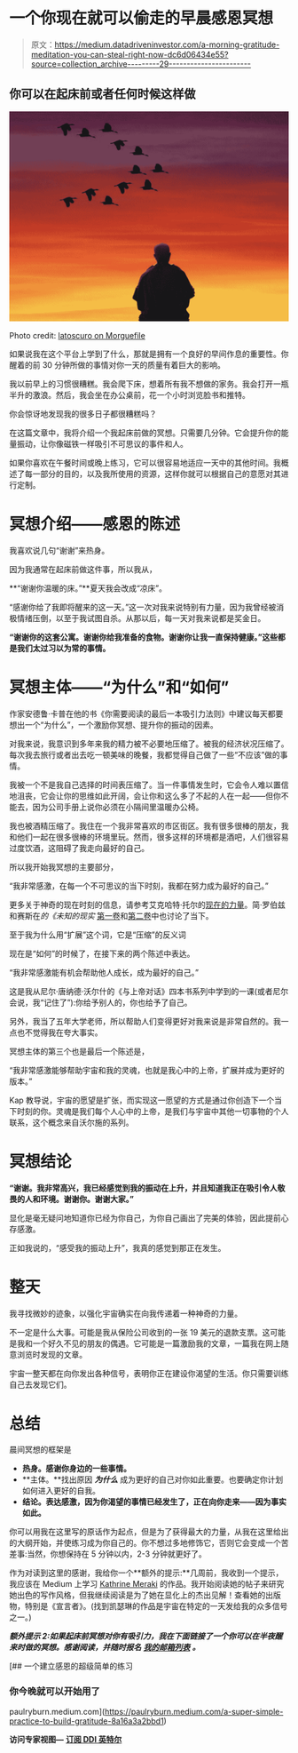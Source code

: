 # 一个你现在就可以偷走的早晨感恩冥想

> 原文：<https://medium.datadriveninvestor.com/a-morning-gratitude-meditation-you-can-steal-right-now-dc6d06434e55?source=collection_archive---------29----------------------->

## 你可以在起床前或者任何时候这样做

![](img/44e251ce470b86ff794edda95ee28eec.png)

Photo credit: [latoscuro on Morguefile](https://morguefile.com/photos/morguefile/1/meditation/pop)

如果说我在这个平台上学到了什么，那就是拥有一个良好的早间作息的重要性。你醒着的前 30 分钟所做的事情对你一天的质量有着巨大的影响。

我以前早上的习惯很糟糕。我会爬下床，想着所有我不想做的家务。我会打开一瓶半升的激浪。然后，我会坐在办公桌前，花一个小时浏览脸书和推特。

你会惊讶地发现我的很多日子都很糟糕吗？

在这篇文章中，我将介绍一个我起床前做的冥想。只需要几分钟。它会提升你的能量振动，让你像磁铁一样吸引不可思议的事件和人。

如果你喜欢在午餐时间或晚上练习，它可以很容易地适应一天中的其他时间。我概述了每一部分的目的，以及我所使用的资源，这样你就可以根据自己的意愿对其进行定制。

# 冥想介绍——感恩的陈述

我喜欢说几句“谢谢”来热身。

因为我通常在起床前做这件事，所以我从，

**“谢谢你温暖的床。”**夏天我会改成“凉床”。

“感谢你给了我即将醒来的这一天。”这一次对我来说特别有力量，因为我曾经被消极情绪压倒，以至于我试图自杀。从那以后，每一天对我来说都是奖金日。

**“谢谢你的这套公寓。谢谢你给我准备的食物。谢谢你让我一直保持健康。”这些都是我们太过习以为常的事情。**

# 冥想主体——“为什么”和“如何”

作家安德鲁·卡普在他的书《你需要阅读的最后一本吸引力法则》中建议每天都要想出一个“为什么”，一个激励你冥想、提升你的振动的因素。

对我来说，我意识到多年来我的精力被不必要地压缩了。被我的经济状况压缩了。每次我去旅行或者出去吃一顿美味的晚餐，我都觉得自己做了一些“不应该”做的事情。

我被一个不是我自己选择的时间表压缩了。当一件事情发生时，它会令人难以置信地沮丧，它会让你的思维如此开阔，会让你和这么多了不起的人在一起——但你不能去，因为公司手册上说你必须在小隔间里温暖办公椅。

我也被酒精压缩了。我住在一个我非常喜欢的市区街区。我有很多很棒的朋友，我和他们一起在很多很棒的环境里玩。然而，很多这样的环境都是酒吧，人们很容易过度饮酒，这阻碍了我走向最好的自己。

所以我开始我冥想的主要部分，

“我非常感激，在每一个不可思议的当下时刻，我都在努力成为最好的自己。”

更多关于神奇的现在时刻的信息，请参考艾克哈特·托尔的[现在的力量](https://www.amazon.com/Power-Now-Guide-Spiritual-Enlightenment/dp/1577314808/)。简·罗伯兹和赛斯在*的《未知的现实* [第一卷](https://www.amazon.com/Reality-One-Seth-Book-ebook/dp/B00ARWMQ1M/)和[第二卷](https://www.amazon.com/Reality-Two-Seth-Book-ebook/dp/B00B5KOXB6/)中也讨论了当下。

至于我为什么用“扩展”这个词，它是“压缩”的反义词

现在是“如何”的时候了，在接下来的两个陈述中表达。

“我非常感激能有机会帮助他人成长，成为最好的自己。”

这是我从尼尔·唐纳德·沃尔什的《与上帝对话》四本书系列中学到的一课(或者尼尔会说，我“记住了”):你给予别人的，你也给予了自己。

另外，我当了五年大学老师，所以帮助人们变得更好对我来说是非常自然的。我一点也不觉得我在夸大事实。

冥想主体的第三个也是最后一个陈述是，

“我非常感激能够帮助宇宙和我的灵魂，也就是我心中的上帝，扩展并成为更好的版本。”

Kap 教导说，宇宙的愿望是扩张，而实现这一愿望的方式是通过你创造下一个当下时刻的你。灵魂是我们每个人心中的上帝，是我们与宇宙中其他一切事物的个人联系，这个概念来自沃尔施的系列。

# 冥想结论

**“谢谢。我非常高兴，我已经感觉到我的振动在上升，并且知道我正在吸引令人敬畏的人和环境。谢谢你。谢谢大家。”**

显化是毫无疑问地知道你已经为你自己，为你自己画出了完美的体验，因此提前心存感激。

正如我说的，“感受我的振动上升”，我真的感觉到那正在发生。

# 整天

我寻找微妙的迹象，以强化宇宙确实在向我传递着一种神奇的力量。

不一定是什么大事。可能是我从保险公司收到的一张 19 美元的退款支票。这可能是我和一个好久不见的朋友的偶遇。它可能是一篇激励我的文章，一篇我在网上随意浏览时发现的文章。

宇宙一整天都在向你发出各种信号，表明你正在建设你渴望的生活。你只需要训练自己去发现它们。

# 总结

晨间冥想的框架是

*   **热身。感谢你身边的一些事情。**
*   **主体。**找出原因 ***为什么*** 成为更好的自己对你如此重要。也要确定你计划如何进入更好的自我。
*   **结论。表达感激，因为你渴望的事情已经发生了，正在向你走来——因为事实如此。**

你可以用我在这里写的原话作为起点，但是为了获得最大的力量，从我在这里给出的大纲开始，并使练习成为你自己的。你不想过多地修饰它，否则它会变成一个苦差事:当然，你想保持在 5 分钟以内，2-3 分钟就更好了。

作为对读到这里的感谢，我给你一个**额外的提示:**几周前，我收到一个提示，我应该在 Medium 上学习 [Kathrine Meraki](https://medium.com/u/9f2726352700?source=post_page-----dc6d06434e55--------------------------------) 的作品。我开始阅读她的帖子来研究她出色的写作风格，但我继续阅读是为了她在显化上的杰出见解！查看她的出版物，特别是《宣言者》。(找到凯瑟琳的作品是宇宙在特定的一天发给我的众多信号之一。)

***额外提示 2:如果起床前冥想对你有吸引力，我在下面链接了一个你可以在半夜醒来时做的冥想。感谢阅读，并随时报名*** [***我的邮箱列表***](https://paul-ryburn.ck.page/bead225d0c) ***。***

[](https://paulryburn.medium.com/a-super-simple-practice-to-build-gratitude-8a16a3a2bbd1) [## 一个建立感恩的超级简单的练习

### 你今晚就可以开始用了

paulryburn.medium.com](https://paulryburn.medium.com/a-super-simple-practice-to-build-gratitude-8a16a3a2bbd1) 

**访问专家视图—** [**订阅 DDI 英特尔**](https://datadriveninvestor.com/ddi-intel)